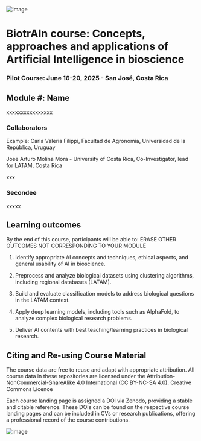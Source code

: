 ![image](https://github.com/user-attachments/assets/c8f408d4-3f11-4c67-a3b6-7c4442f410e3)

# BiotrAIn course: Concepts, approaches and applications of Artificial Intelligence in bioscience

### Pilot Course: June 16-20, 2025 - San José, Costa Rica

## Module #: Name

xxxxxxxxxxxxxxxx

### Collaborators

Example: Carla Valeria Filippi, Facultad de Agronomia, Universidad de la República, Uruguay

Jose Arturo Molina Mora - University of Costa Rica, Co-Investigator, lead for LATAM, Costa Rica

xxx

### Secondee

xxxxx

## Learning outcomes
By the end of this course, participants will be able to: ERASE OTHER OUTCOMES NOT CORRESPONDING TO YOUR MODULE

1. Identify appropriate AI concepts and techniques, ethical aspects, and general usability of AI in bioscience. 

2. Preprocess and analyze biological datasets using clustering algorithms, including regional databases (LATAM).
    
3. Build and evaluate classification models to address biological questions in the LATAM context.
    
4. Apply deep learning models, including tools such as AlphaFold, to analyze complex biological research problems.
    
5. Deliver AI contents with best teaching/learning practices in biological research.
   

## Citing and Re-using Course Material
The course data are free to reuse and adapt with appropriate attribution. All course data in these repositories are licensed under the Attribution-NonCommercial-ShareAlike 4.0 International (CC BY-NC-SA 4.0). Creative Commons Licence

Each course landing page is assigned a DOI via Zenodo, providing a stable and citable reference. These DOIs can be found on the respective course landing pages and can be included in CVs or research publications, offering a professional record of the course contributions.

![image](https://github.com/user-attachments/assets/33d0775f-902c-4a0c-8bbc-6a7c7947a132)
